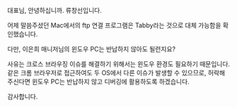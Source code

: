 대표님, 안녕하십니까. 류창선입니다.

어제 말씀주셨던 Mac에서의 ftp 연결 프로그램은 Tabby라는 것으로 대체 가능함을 확인했습니다.

다만, 이은희 매니저님의 윈도우 PC는 반납하지 않아도 될런지요?

사유는 크로스 브라우징 이슈를 해결하기 위해서는 윈도우 환경도 필요하기 때문입니다. 같은 크롬 브라우저로 접근하여도 두 OS에서 다른 이슈가 발생할 수 있으므로, 허락해 주신다면 윈도우 PC는 반납하지 않고 디버깅에 활용하도록 하겠습니다.

감사합니다.